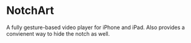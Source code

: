 # NotchArt
A fully gesture-based video player for iPhone and iPad. Also provides a convienent way to hide the notch as well. 
